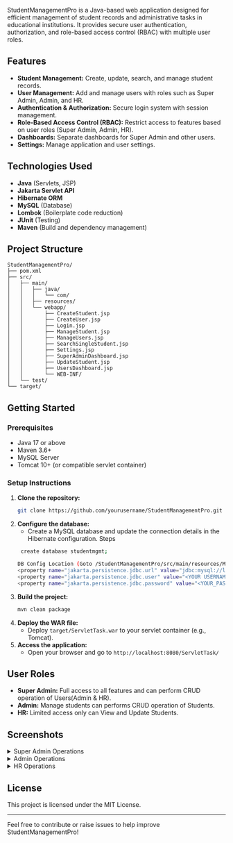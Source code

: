 StudentManagementPro is a Java-based web application designed for efficient management of student records and administrative tasks in educational institutions. It provides secure user authentication, authorization, and role-based access control (RBAC) with multiple user roles.

## Features

- **Student Management:** Create, update, search, and manage student records.
- **User Management:** Add and manage users with roles such as Super Admin, Admin, and HR.
- **Authentication & Authorization:** Secure login system with session management.
- **Role-Based Access Control (RBAC):** Restrict access to features based on user roles (Super Admin, Admin, HR).
- **Dashboards:** Separate dashboards for Super Admin and other users.
- **Settings:** Manage application and user settings.

## Technologies Used

- **Java** (Servlets, JSP)
- **Jakarta Servlet API**
- **Hibernate ORM**
- **MySQL** (Database)
- **Lombok** (Boilerplate code reduction)
- **JUnit** (Testing)
- **Maven** (Build and dependency management)

## Project Structure

```
StudentManagementPro/
├── pom.xml
├── src/
│   ├── main/
│   │   ├── java/
│   │   │   └── com/
│   │   ├── resources/
│   │   └── webapp/
│   │       ├── CreateStudent.jsp
│   │       ├── CreateUser.jsp
│   │       ├── Login.jsp
│   │       ├── ManageStudent.jsp
│   │       ├── ManageUsers.jsp
│   │       ├── SearchSingleStudent.jsp
│   │       ├── Settings.jsp
│   │       ├── SuperAdminDashboard.jsp
│   │       ├── UpdateStudent.jsp
│   │       ├── UsersDashboard.jsp
│   │       └── WEB-INF/
│   └── test/
└── target/
```

## Getting Started

### Prerequisites
- Java 17 or above
- Maven 3.6+
- MySQL Server
- Tomcat 10+ (or compatible servlet container)

### Setup Instructions
1. **Clone the repository:**
   ```sh
   git clone https://github.com/yourusername/StudentManagementPro.git
   ```
2. **Configure the database:**
   - Create a MySQL database and update the connection details in the Hibernate configuration.
   Steps
    ```sh
     create database studentmgmt;
    
   DB Config Location (Goto /StudentManagementPro/src/main/resources/META-INF/persistence.xml)
   <property name="jakarta.persistence.jdbc.url" value="jdbc:mysql://localhost:3306/studentmgmt" />
   <property name="jakarta.persistence.jdbc.user" value="<YOUR USERNAME>" />
   <property name="jakarta.persistence.jdbc.password" value="<YOUR_PASSWORD>" />
    ```
3. **Build the project:**
   ```sh
   mvn clean package
   ```
4. **Deploy the WAR file:**
   - Deploy `target/ServletTask.war` to your servlet container (e.g., Tomcat).
5. **Access the application:**
   - Open your browser and go to `http://localhost:8080/ServletTask/`

## User Roles
- **Super Admin:** Full access to all features and can perform CRUD operation of Users(Admin & HR).
- **Admin:** Manage students can performs CRUD operation of Students.
- **HR:** Limited access only can View and Update Students.

## Screenshots

<details>
 <summary>Super Admin Operations </summary>
  ##### [Home Page]<img width="1910" height="922" alt="Homepage1" src="https://github.com/user-attachments/assets/f626c0a7-3be2-430e-b6b3-9187bceb0340" />
  ##### [Dashboard]<img width="1910" height="922" alt="SuperAdminDashboard" src="https://github.com/user-attachments/assets/c4b3c7fc-3397-4595-9f8a-fefac931ff48" />
  ##### [Create User]<img width="1910" height="922" alt="sp-createuser" src="https://github.com/user-attachments/assets/628890ac-26c3-4c40-934f-12acd61c8710" />
  ##### [Manage User]<img width="1910" height="922" alt="sp-createuser" src="https://github.com/user-attachments/assets/0eaf3a60-6a0d-4290-b7f1-4ab66125b3c5" />
</details>
<details>
 <summary>Admin Operations </summary>
  ##### [Admin Dashboard]<img width="1910" height="922" alt="AdminDashboard" src="https://github.com/user-attachments/assets/89c0fe18-7faa-4f94-a0fe-5747bf4bd08e" />
  ##### [Create Student]<img width="1920" height="1080" alt="adminCreateStudent" src="https://github.com/user-attachments/assets/7ab8bde3-05f9-4c40-bb0e-6172165e7f6d" />
  ##### [Manage Student]<img width="1910" height="922" alt="adminManageStudent" src="https://github.com/user-attachments/assets/0409109d-c610-4443-a8b5-85b2f7242b2d" />
  ##### [Search Student]<img width="1910" height="922" alt="AdminSearchStudent" src="https://github.com/user-attachments/assets/76833d13-7ef8-4817-aafd-8e437f232f21" />
  ##### [Update Student]<img width="1910" height="922" alt="adminUpdateStudent" src="https://github.com/user-attachments/assets/2aaaff6e-4de3-4fbd-9cb1-93670194907a" />
  ##### [Setting]<img width="1910" height="922" alt="AdminSetting" src="https://github.com/user-attachments/assets/0225f437-5457-40e1-b5fd-6bd56126666b" />

</details>
<details>
 <summary>HR Operations </summary>
  ##### [HR Dashboard]<img width="1910" height="922" alt="HRDashboard" src="https://github.com/user-attachments/assets/bcc47669-6f32-4b01-87ec-0a0b00e3ce95" />
  ##### [Manage Student]<img width="1910" height="922" alt="HRManageStudent" src="https://github.com/user-attachments/assets/e4cb2605-cc2c-4329-b11a-10aa20fc7c43" />
  ##### [Search Student]<img width="1910" height="922" alt="HRSearchStudent" src="https://github.com/user-attachments/assets/1684f573-8951-4fbe-80ac-03cbdeff80af" />
  ##### [Update Student]<img width="1910" height="922" alt="HRUpdateStudent" src="https://github.com/user-attachments/assets/02919b91-6049-43da-823e-d3f3735e6302" />
  ##### [Setting]<img width="1910" height="922" alt="HRSetting" src="https://github.com/user-attachments/assets/4cad8550-e142-41a3-8677-29ef90f3ec12" />
</details>

## License
This project is licensed under the MIT License.

---
Feel free to contribute or raise issues to help improve StudentManagementPro!
